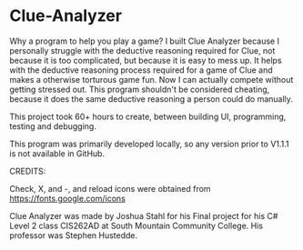 # Clue-Analyzer

Why a program to help you play a game? I built Clue Analyzer because I personally struggle with the deductive reasoning required for Clue, not because it is too complicated, but because it is easy to mess up. It helps with the deductive reasoning process required for a game of Clue and makes a otherwise torturous game fun. Now I can actually compete without getting stressed out. This program shouldn't be considered cheating, because it does the same deductive reasoning a person could do manually.

This project took 60+ hours to create, between building UI, programming, testing and debugging.

This program was primarily developed locally, so any version prior to V1.1.1 is not available in GitHub.

CREDITS: 

Check, X, and -, and reload icons were obtained from https://fonts.google.com/icons

Clue Analyzer was made by Joshua Stahl for his Final project for his C# Level 2 class CIS262AD at South Mountain Community College.
His professor was Stephen Hustedde.